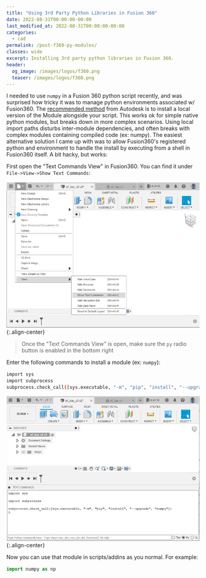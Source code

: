 ```yaml
---
title: "Using 3rd Party Python Libraries in Fusion 360"
date: 2022-08-31T00:00:00-00:00
last_modified_at: 2022-08-31T00:00:00-00:00
categories:
  - cad
permalink: /post-f360-py-modules/
classes: wide
excerpt: Installing 3rd party python libraries in Fusion 360.
header:
  og_image: /images/logos/f360.png
  teaser: /images/logos/f360.png
---
```


I needed to use `numpy` in a Fusion 360 python script recently, and was surprised how tricky it was to manage python environments associated w/ Fusion360. The [recommended method](https://help.autodesk.com/view/fusion360/ENU/?guid=GUID-743C88FB-CA3F-44B0-B0B9-FCC378D0D782#Additional%20Python%20Modules) from Autodesk is to install a local version of the Module alongside your script. This works ok for simple native python modules, but breaks down in more complex scenarios. Using local import paths disturbs inter-module dependencies, and often breaks with complex modules containing compiled code (ex: numpy). The easiest alternative solution I came up with was to allow Fusion360's registered python and environment to handle the install by executing from a shell in Fusion360 itself. A bit hacky, but works:

First open the "Text Commands View" in Fusion360. You can find it under `File->View->Show Text Commands`:

![placeholder](/images/f360-py-modules/0.jpg){:.align-center}

> Once the "Text Commands View" is open, make sure the `py` radio button is enabled in the bottom right

Enter the following commands to install a module (ex: `numpy`):

```bash
import sys
import subprocess
subprocess.check_call([sys.executable, "-m", "pip", "install", "--upgrade", "numpy"])
```

![placeholder](/images/f360-py-modules/1.jpg){:.align-center}

Now you can use that module in scripts/addins as you normal. For example:

```py
import numpy as np
```
